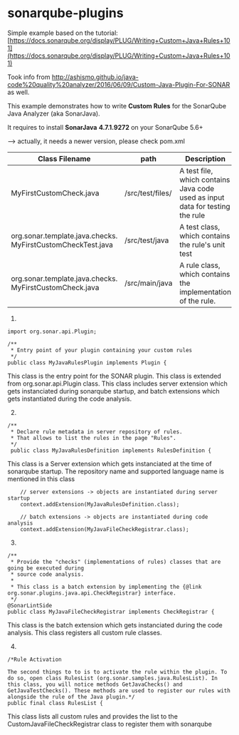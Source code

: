 # sonarqube-plugins

Simple example based on the tutorial: [https://docs.sonarqube.org/display/PLUG/Writing+Custom+Java+Rules+101](https://docs.sonarqube.org/display/PLUG/Writing+Custom+Java+Rules+101)

Took info from http://ashismo.github.io/java-code%20quality%20analyzer/2016/06/09/Custom-Java-Plugin-For-SONAR as well.

This example demonstrates how to write **Custom Rules** for the SonarQube Java Analyzer (aka SonarJava).

It requires to install **SonarJava** **4.7.1.9272** on your SonarQube 5.6+

--> actually, it needs a newer version, please check pom.xml


| Class Filename| path           | Description  |
| ------------- |-------------| -----|
| MyFirstCustomCheck.java| /src/test/files/|  A test file, which contains Java code used as input data for testing the rule |
| org.sonar.template.java.checks. MyFirstCustomCheckTest.java| /src/test/java |    A test class, which contains the rule's unit test |
| org.sonar.template.java.checks. MyFirstCustomCheck.java | /src/main/java|     A rule class, which contains the implementation of the rule. |



1.
```
import org.sonar.api.Plugin;

/**
 * Entry point of your plugin containing your custom rules
 */
public class MyJavaRulesPlugin implements Plugin {
```

This class is the entry point for the SONAR plugin. This class is extended from org.sonar.api.Plugin class. This class includes server extension which gets instanciated during sonarqube startup, and batch extensions which gets instantiated during the code analysis.


2.
```
/**
 * Declare rule metadata in server repository of rules.
 * That allows to list the rules in the page "Rules".
 */
 public class MyJavaRulesDefinition implements RulesDefinition {
```

This class is a Server extension which gets instanciated at the time of sonarqube startup. The repository name and supported language name is mentioned in this class

```
    // server extensions -> objects are instantiated during server startup
    context.addExtension(MyJavaRulesDefinition.class);

    // batch extensions -> objects are instantiated during code analysis
    context.addExtension(MyJavaFileCheckRegistrar.class);
```

3.
```
/**
 * Provide the "checks" (implementations of rules) classes that are going be executed during
 * source code analysis.
 *
 * This class is a batch extension by implementing the {@link org.sonar.plugins.java.api.CheckRegistrar} interface.
 */
@SonarLintSide
public class MyJavaFileCheckRegistrar implements CheckRegistrar {
```

This class is the batch extension which gets instanciated during the code analysis. This class registers all custom rule classes.


4.
```
/*Rule Activation

The second things to to is to activate the rule within the plugin. To do so, open class RulesList (org.sonar.samples.java.RulesList). In this class, you will notice methods GetJavaChecks() and GetJavaTestChecks(). These methods are used to register our rules with alongside the rule of the Java plugin.*/
public final class RulesList {
```

This class lists all custom rules and provides the list to the CustomJavaFileCheckRegistrar class to register them with sonarqube



